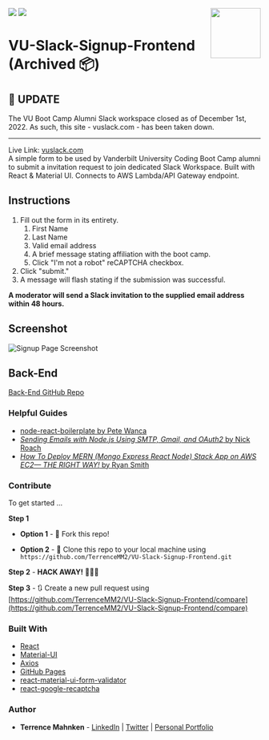 <img src="https://img.shields.io/github/last-commit/terrencemm2/VU-Slack-Signup-Frontend?style=for-the-badge" /> <img src="https://img.shields.io/static/v1?label=Closed&message=December%201%2C%202022&color=red&style=for-the-badge" />
<img align="right" width="100" height="100" src="../media/logo.png?raw=true">

# VU-Slack-Signup-Frontend (Archived 📦)

## 📢 UPDATE

The VU Boot Camp Alumni Slack workspace closed as of December 1st, 2022. As such, this site - vuslack.com - has been taken down.

---

Live Link: [vuslack.com](https://vuslack.com)  
A simple form to be used by Vanderbilt University Coding Boot Camp alumni to submit a invitation request to join dedicated Slack Workspace. Built with React &amp; Material UI. Connects to AWS Lambda/API Gateway endpoint.

## Instructions

1. Fill out the form in its entirety.
   1. First Name
   2. Last Name
   3. Valid email address
   4. A brief message stating affiliation with the boot camp.
   5. Click "I'm not a robot" reCAPTCHA checkbox.
2. Click "submit."
3. A message will flash stating if the submission was successful.

**A moderator will send a Slack invitation to the supplied email address within 48 hours.**

## Screenshot

![Signup Page Screenshot](../media/screenshot.png?raw=true)

## Back-End

[Back-End GitHub Repo](https://github.com/TerrenceMM2/VU-Slack-Signup-API)

### Helpful Guides

- [node-react-boilerplate by Pete Wanca](https://github.com/petewanca/node-react-boilerplate)
- [_Sending Emails with Node.js Using SMTP, Gmail, and OAuth2_ by Nick Roach](https://medium.com/@nickroach_50526/sending-emails-with-node-js-using-smtp-gmail-and-oauth2-316fe9c790a1)
- [_How To Deploy MERN (Mongo Express React Node) Stack App on AWS EC2— THE RIGHT WAY!_ by Ryan Smith](https://medium.com/@rksmith369/how-to-deploy-mern-stack-app-on-aws-ec2-with-ssl-nginx-the-right-way-e76c1a8cd6c6)

### Contribute

To get started ...

**Step 1**

- **Option 1** - 🍴 Fork this repo!

- **Option 2** - 👯 Clone this repo to your local machine using `https://github.com/TerrenceMM2/VU-Slack-Signup-Frontend.git`

**Step 2** - **HACK AWAY!** 🔨🔨🔨

**Step 3** - 🔃 Create a new pull request using [https://github.com/TerrenceMM2/VU-Slack-Signup-Frontend/compare](https://github.com/TerrenceMM2/VU-Slack-Signup-Frontend/compare)

### Built With

- [React](https://reactjs.org/)
- [Material-UI](https://material-ui.com/)
- [Axios](https://www.npmjs.com/package/axios)
- [GitHub Pages](https://www.npmjs.com/package/gh-pages)
- [react-material-ui-form-validator](https://www.npmjs.com/package/react-material-ui-form-validator)
- [react-google-recaptcha](https://www.npmjs.com/package/react-google-recaptcha)

### Author

- **Terrence Mahnken** - [LinkedIn](https://www.linkedin.com/in/terrencemahnken/) | [Twitter](https://twitter.com/TerrenceMahnken) | [Personal Portfolio](https://terrence.codes)
